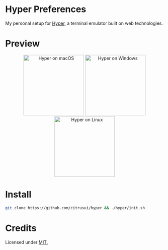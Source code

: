 # Hyper Preferences

My personal setup for [Hyper,](https://hyper.is) a terminal emulator built on web technologies.

# Preview

<p align="center">
<img height="192" alt="Hyper on macOS" src="https://cloud.githubusercontent.com/assets/9056756/22866549/610fe9d0-f146-11e6-8cde-2ea9f8017741.png" title="Hyper on macOS">
<img height="192" alt="Hyper on Windows" src="https://cloud.githubusercontent.com/assets/9056756/22859540/5ce95916-f0ad-11e6-8fbb-6a7451e86db9.png" title="Hyper on Windows">
<img height="192" alt="Hyper on Linux" src="https://cloud.githubusercontent.com/assets/9056756/22859536/4368862e-f0ad-11e6-9295-66fe684adaa9.png" title="Hyper on Linux">
</p>

# Install

```sh
git clone https://github.com/citrusui/hyper && ./hyper/init.sh
```

# Credits

Licensed under [MIT.](LICENSE.md)
